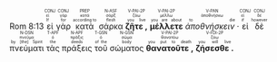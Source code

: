 <rt>Rom 8:13</rt> <RUBY><ruby><ruby>εἰ<rt>If</rt></ruby><rt>εἰ</rt></ruby><rt>CONJ</rt></RUBY> <RUBY><ruby><ruby>γὰρ<rt>for</rt></ruby><rt>γάρ</rt></ruby><rt>CONJ</rt></RUBY> <RUBY><ruby><ruby>κατὰ<rt>according to</rt></ruby><rt>κατά</rt></ruby><rt>PREP</rt></RUBY> <RUBY><ruby><ruby>σάρκα<rt>flesh</rt></ruby><rt>σάρξ</rt></ruby><rt>N-ASF</rt></RUBY> <RUBY><ruby><ruby><strong>ζῆτε ,</strong><rt>you live</rt></ruby><rt>ζάω</rt></ruby><rt>V-PAI-2P</rt></RUBY> <RUBY><ruby><ruby><strong>μέλλετε</strong><rt>you are about</rt></ruby><rt>μέλλω</rt></ruby><rt>V-PAI-2P</rt></RUBY> <RUBY><ruby><ruby><em>ἀποθνήσκειν ·</em><rt>to die</rt></ruby><rt>ἀποθνήσκω</rt></ruby><rt>V-PAN</rt></RUBY> <RUBY><ruby><ruby>εἰ<rt>if</rt></ruby><rt>εἰ</rt></ruby><rt>CONJ</rt></RUBY> <RUBY><ruby><ruby>δὲ<rt>however</rt></ruby><rt>δέ</rt></ruby><rt>CONJ</rt></RUBY> <RUBY><ruby><ruby>πνεύματι<rt>by [the] Spirit</rt></ruby><rt>πνεῦμα</rt></ruby><rt>N-DSN</rt></RUBY> <RUBY><ruby><ruby>τὰς<rt>the</rt></ruby><rt>ὁ</rt></ruby><rt>T-APF</rt></RUBY> <RUBY><ruby><ruby>πράξεις<rt>deeds</rt></ruby><rt>πρᾶξις</rt></ruby><rt>N-APF</rt></RUBY> <RUBY><ruby><ruby>τοῦ<rt>of the</rt></ruby><rt>ὁ</rt></ruby><rt>T-GSN</rt></RUBY> <RUBY><ruby><ruby>σώματος<rt>body</rt></ruby><rt>σῶμα</rt></ruby><rt>N-GSN</rt></RUBY> <RUBY><ruby><ruby><strong>θανατοῦτε ,</strong><rt>you put to death</rt></ruby><rt>θανατόω</rt></ruby><rt>V-PAI-2P</rt></RUBY> <RUBY><ruby><ruby><strong>ζήσεσθε .</strong><rt>you will live</rt></ruby><rt>ζάω</rt></ruby><rt>V-FDI-2P</rt></RUBY> 